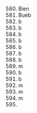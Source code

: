 580. Bien
581. Bueb
582. b
583. b
584. b
585. b
586. b
587. b
588. b
589. m
590. b
591. b
592. m
593. m
594. m
595. 